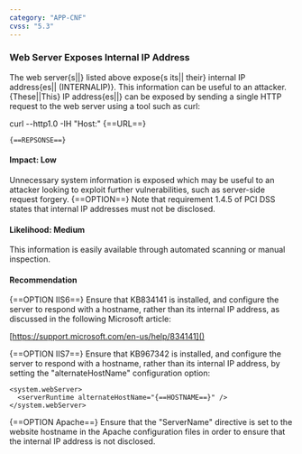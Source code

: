 ```yaml
---
category: "APP-CNF"
cvss: "5.3"
---
```

### Web Server Exposes Internal IP Address
The web server{s||} listed above expose{s its|| their} internal IP address{es|| (INTERNALIP)}. This information can be useful to an attacker. {These||This} IP address{es||} can be exposed by sending a single HTTP request to the web server using a tool such as curl:

curl --http1.0 -IH "Host:" {==URL==}
```
{==REPSONSE==}
```
#### Impact: Low
Unnecessary system information is exposed which may be useful to an attacker looking to exploit further vulnerabilities, such as server-side request forgery. {==OPTION==} Note that requirement 1.4.5 of PCI DSS states that internal IP addresses must not be disclosed.
#### Likelihood: Medium
This information is easily available through automated scanning or manual inspection.
#### Recommendation
{==OPTION IIS6==} Ensure that KB834141 is installed, and configure the server to respond with a hostname, rather than its internal IP address, as discussed in the following Microsoft article:

[https://support.microsoft.com/en-us/help/834141]()

{==OPTION IIS7==} Ensure that KB967342 is installed, and configure the server to respond with a hostname, rather than its internal IP address, by setting the "alternateHostName" configuration option:

```
<system.webServer>
  <serverRuntime alternateHostName="{==HOSTNAME==}" />
</system.webServer>
```

{==OPTION Apache==} Ensure that the "ServerName" directive is set to the website hostname in the Apache configuration files in order to ensure that the internal IP address is not disclosed.
